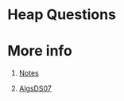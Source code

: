 # Heap Questions


# More info 

1. [Notes](https://drive.google.com/file/d/1BcnAcQ1M8PO4He2RAcpe7K4sUXF-zcnw/view?usp=sharing)

2. [AlgsDS07](https://drive.google.com/file/d/1Y3ucx5QGoJbvAxcNy9L1PkNV7v0l_aFZ/view?usp=sharing)